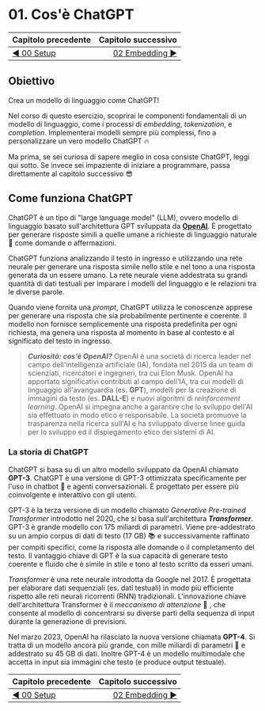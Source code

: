 # 01. Cos'è ChatGPT

| Capitolo precedente                                                                                                                                          | Capitolo successivo                                                                           |
| :--------------------------------------------------------------------------------------------------------------------------------------------------------------- | ---------------------------------------------------------------------------------------------------: |
| [◀︎ 00 Setup](../00-setup)  | [02 Embedding ▶︎](../02-embedding) |

## Obiettivo

Crea un modello di linguaggio come ChatGPT!

Nel corso di questo esercizio, scoprirai le componenti fondamentali di un modello di linguaggio, come i processi di *embedding*, *tokenization*, e *completion*. Implementerai modelli sempre più complessi, fino a personalizzare un vero modello ChatGPT 🔥

Ma prima, se sei curiosa di sapere meglio in cosa consiste ChatGPT, leggi qui sotto. Se invece sei impaziente di iniziare a programmare, passa direttamente al capitolo successivo 😎

## Come funziona ChatGPT

ChatGPT è un tipo di "large language model" (LLM), ovvero modello di linguaggio basato sull'architettura GPT sviluppata da [**OpenAI**](https://openai.com/). È progettato per generare risposte simili a quelle umane a richieste di linguaggio naturale 💬 come domande o affermazioni.

ChatGPT funziona analizzando il testo in ingresso e utilizzando una rete neurale per generare una risposta simile nello stile e nel tono a una risposta generata da un essere umano. La rete neurale viene addestrata su grandi quantità di dati testuali per imparare i modelli del linguaggio e le relazioni tra le diverse parole.

Quando viene fornita una *prompt*, ChatGPT utilizza le conoscenze apprese per generare una risposta che sia probabilmente pertinente e coerente. Il modello non fornisce semplicemente una risposta predefinita per ogni richiesta, ma genera una risposta al momento in base al contesto e al significato del testo in ingresso.

> ***Curiosità: cos'è OpenAI?***
> OpenAI è una società di ricerca leader nel campo dell'intelligenza artificiale (IA), fondata nel 2015 da un team di scienziati, ricercatori e ingegneri, tra cui Elon Musk.
> OpenAI ha apportato significativi contributi al campo dell'IA, tra cui modelli di linguaggio all'avanguardia (es. **GPT**), modelli per la creazione di immagini da testo (es. **DALL-E**) e nuovi algoritmi di *reinforcement learning*.
> OpenAI si impegna anche a garantire che lo sviluppo dell'AI sia effettuato in modo etico e responsabile. La società promuove la trasparenza nella ricerca sull'AI e ha sviluppato diverse linee guida per lo sviluppo ed il dispiegamento etico dei sistemi di AI.

### La storia di ChatGPT

ChatGPT si basa su di un altro modello sviluppato da OpenAI chiamato **GPT-3**. ChatGPT è una versione di GPT-3 ottimizzata specificamente per l'uso in chatbot 🤖 e agenti conversazionali. È progettato per essere più coinvolgente e interattivo con gli utenti. 

GPT-3 è la terza versione di un modello chiamato *Generative Pre-trained Transformer* introdotto nel 2020, che si basa sull'architettura ***Transformer***. GPT-3 è grande modello con 175 miliardi di parametri. Viene pre-addestrato su un ampio corpus di dati di testo (17 GB) 📚 e successivamente raffinato per compiti specifici, come la risposta alle domande o il completamento del testo. Il vantaggio chiave di GPT è la sua capacità di generare testo coerente e fluido che è simile in stile e tono al testo scritto da esseri umani.

*Transformer* è una rete neurale introdotta da Google nel 2017. È progettata per elaborare dati sequenziali (es. dati testuali) in modo più efficiente rispetto alle reti neurali ricorrenti (RNN) tradizionali. L'innovazione chiave dell'architettura Transformer è il *meccanismo di attenzione* 👀 , che consente al modello di concentrarsi su diverse parti della sequenza di input durante la generazione di previsioni.

Nel marzo 2023, OpenAI ha rilasciato la nuova versione chiamata **GPT-4**. Si tratta di un modello ancora più grande, con mille miliardi di parametri 🦾 e addestrato su 45 GB di dati. Inoltre GPT-4 è un modello multimodale che accetta in input sia immagini che testo (e produce output testuale).

<!--
### ChatGPT bloccato in Italia

Dal 31 marzo 2023, OpenAI ha bloccato l’accesso al servizio ❌ per gli indirizzi IP italiani a seguito di una richiesta del Garante italiano per la protezione dei dati personali. Tuttavia, il blocco riguarda solamente il modello ChatGPT.

Tramite le API di OpenAI è ancora possibile utilizzare tutti i modelli GPT disponibili. Ed è quello che andremo a fare oggi! 💪 Adesso che ti sei fatta un'idea di cosa sia ChatGPT, sei pronta ad iniziare! Puoi passare al capitolo successivo ✨

P.S. Cerchi un'alternativa a ChatGPT dopo il blocco in Italia? Prova [CatGPT](https://www.cat-gpt.com/) 😹
-->

| Capitolo precedente                                                                                                                                          | Capitolo successivo                                                                           |
| :--------------------------------------------------------------------------------------------------------------------------------------------------------------- | ---------------------------------------------------------------------------------------------------: |
| [◀︎ 00 Setup](../00-setup)  | [02 Embedding ▶︎](../02-embedding) |